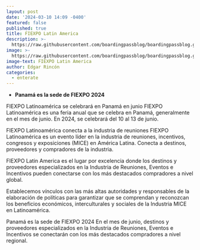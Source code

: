 ```yaml
---
layout: post
date: '2024-03-10 14:09 -0400'
featured: false
published: true
title: FIEXPO Latin America
description: >-
  https://raw.githubusercontent.com/boardingpassblog/boardingpassblog.github.io/main/assets/images/FIEXPO.jpg
image: >-
  https://raw.githubusercontent.com/boardingpassblog/boardingpassblog.github.io/main/assets/images/FIEXPO.jpg
image-text: FIEXPO Latin America
author: Edgar Rincón
categories:
  - enterate
---
```

- **Panamá es la sede de FIEXPO 2024**

FIEXPO Latinoamérica se celebrará en Panamá en junio FIEXPO Latinoamérica es una feria anual que se celebra en Panamá, generalmente en el mes de junio. En 2024, se celebrará del 10 al 13 de junio. 

FIEXPO Latinoamérica conecta a la industria de reuniones FIEXPO Latinoamérica es un evento líder en la industria de reuniones, incentivos, congresos y exposiciones (MICE) en América Latina. Conecta a destinos, proveedores y compradores de la industria. 

FIEXPO Latin America es el lugar por excelencia donde los destinos y proveedores especializados en la Industria de Reuniones, Eventos e Incentivos pueden conectarse con los más destacados compradores a nivel global.

Establecemos vínculos con las más altas autoridades y responsables de la elaboración de políticas para garantizar que se comprendan y reconozcan los beneficios económicos, interculturales y sociales de la Industria MICE en Latinoamérica.

Panamá es la sede de FIEXPO 2024
En el mes de junio, destinos y proveedores especializados en la Industria de Reuniones, Eventos e Incentivos se conectarán con los más destacados compradores a nivel regional.

